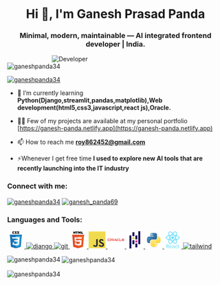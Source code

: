 <h1 align="center">Hi 👋, I'm Ganesh Prasad Panda</h1>
<h3 align="center">Minimal, modern, maintainable — AI integrated frontend developer | India.</h3>
<img align="right" alt="Developer" width="400" src="https://media.giphy.com/media/v1.Y2lkPTc5MGI3NjExeDB0MWg4bWVuYnNhMjV1eDE2ZjF4NzJidXo1aHhmcWlydDFuZG4ydyZlcD12MV9naWZzX3NlYXJjaCZjdD1n/qgQUggAC3Pfv687qPC/giphy.gif">
<p align="left"> <img src="https://komarev.com/ghpvc/?username=ganeshpanda34&label=Profile%20views&color=0e75b6&style=flat" alt="ganeshpanda34" /> </p>

<p align="left"> <a href="https://twitter.com/ganeshpanda34" target="blank"><img src="https://img.shields.io/twitter/follow/ganeshpanda34?logo=twitter&style=for-the-badge" alt="ganeshpanda34" /></a> </p>

- 🌱 I’m currently learning **Python(Django,streamlit,pandas,matplotlib),Web development(html5,css3,javascript,react js),Oracle.**

- 👨‍💻 Few of my projects are available at my personal portfolio [https://ganesh-panda.netlify.app](https://ganesh-panda.netlify.app)

- 📫 How to reach me **roy862452@gmail.com**

- ⚡Whenever I get free time **I used to explore new AI tools that are recently launching into the IT industry**

<h3 align="left">Connect with me:</h3>
<p align="left">
<a href="https://twitter.com/ganeshpanda34" target="blank"><img align="center" src="https://raw.githubusercontent.com/rahuldkjain/github-profile-readme-generator/master/src/images/icons/Social/twitter.svg" alt="ganeshpanda34" height="30" width="40" /></a>
<a href="https://instagram.com/ganesh_panda69" target="blank"><img align="center" src="https://raw.githubusercontent.com/rahuldkjain/github-profile-readme-generator/master/src/images/icons/Social/instagram.svg" alt="ganesh_panda69" height="30" width="40" /></a>
</p>

<h3 align="left">Languages and Tools:</h3>
<p align="left"> <a href="https://www.w3schools.com/css/" target="_blank" rel="noreferrer"> <img src="https://raw.githubusercontent.com/devicons/devicon/master/icons/css3/css3-original-wordmark.svg" alt="css3" width="40" height="40"/> </a> <a href="https://www.djangoproject.com/" target="_blank" rel="noreferrer"> <img src="https://cdn.worldvectorlogo.com/logos/django.svg" alt="django" width="40" height="40"/> </a> <a href="https://git-scm.com/" target="_blank" rel="noreferrer"> <img src="https://www.vectorlogo.zone/logos/git-scm/git-scm-icon.svg" alt="git" width="40" height="40"/> </a> <a href="https://www.w3.org/html/" target="_blank" rel="noreferrer"> <img src="https://raw.githubusercontent.com/devicons/devicon/master/icons/html5/html5-original-wordmark.svg" alt="html5" width="40" height="40"/> </a> <a href="https://developer.mozilla.org/en-US/docs/Web/JavaScript" target="_blank" rel="noreferrer"> <img src="https://raw.githubusercontent.com/devicons/devicon/master/icons/javascript/javascript-original.svg" alt="javascript" width="40" height="40"/> </a> <a href="https://www.oracle.com/" target="_blank" rel="noreferrer"> <img src="https://raw.githubusercontent.com/devicons/devicon/master/icons/oracle/oracle-original.svg" alt="oracle" width="40" height="40"/> </a> <a href="https://pandas.pydata.org/" target="_blank" rel="noreferrer"> <img src="https://raw.githubusercontent.com/devicons/devicon/2ae2a900d2f041da66e950e4d48052658d850630/icons/pandas/pandas-original.svg" alt="pandas" width="40" height="40"/> </a> <a href="https://www.python.org" target="_blank" rel="noreferrer"> <img src="https://raw.githubusercontent.com/devicons/devicon/master/icons/python/python-original.svg" alt="python" width="40" height="40"/> </a> <a href="https://reactjs.org/" target="_blank" rel="noreferrer"> <img src="https://raw.githubusercontent.com/devicons/devicon/master/icons/react/react-original-wordmark.svg" alt="react" width="40" height="40"/> </a> <a href="https://tailwindcss.com/" target="_blank" rel="noreferrer"> <img src="https://www.vectorlogo.zone/logos/tailwindcss/tailwindcss-icon.svg" alt="tailwind" width="40" height="40"/> </a> </p>

<p><img align="left" src="https://github-readme-stats.vercel.app/api/top-langs?username=ganeshpanda34&show_icons=true&locale=en&layout=compact" alt="ganeshpanda34" /></p>

<p>&nbsp;<img align="center" src="https://github-readme-stats.vercel.app/api?username=ganeshpanda34&show_icons=true&locale=en" alt="ganeshpanda34" /></p>

<p><img align="center" src="https://github-readme-streak-stats.herokuapp.com/?user=ganeshpanda34&" alt="ganeshpanda34" /></p>
